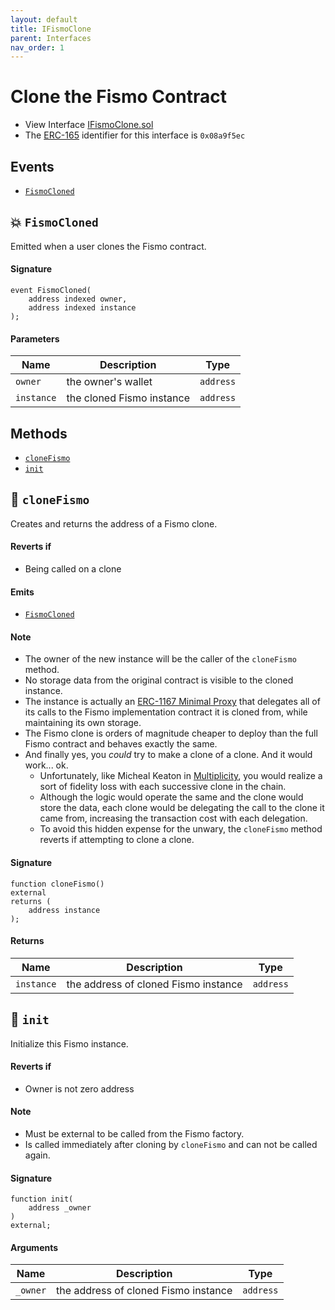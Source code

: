 ```yaml
---
layout: default
title: IFismoClone
parent: Interfaces
nav_order: 1
---
```

# Clone the Fismo Contract
* View Interface [IFismoClone.sol](https://github.com/cliffhall/Fismo/blob/main/contracts/interfaces/IFismoClone.sol)
* The [ERC-165](https://eips.ethereum.org/EIPS/eip-165) identifier for this interface is `0x08a9f5ec`

## Events
* [`FismoCloned`](#-fismocloned)

## 💥 `FismoCloned`
Emitted when a user clones the Fismo contract.

#### Signature
```solidity
event FismoCloned(
    address indexed owner, 
    address indexed instance
);
```
#### Parameters

| Name     | Description               | Type                     |
|----------|---------------------------|--------------------------|
| `owner`    | the owner's wallet        | `address`                  | 
| `instance` | the cloned Fismo instance | `address`                  |

## Methods
* [`cloneFismo`](#-clonefismo)
* [`init`](#-init)

## 🦠 `cloneFismo`
Creates and returns the address of a Fismo clone.

#### Reverts if
* Being called on a clone 

#### Emits
* [`FismoCloned`](#-fismocloned)

#### Note
* The owner of the new instance will be the caller of the `cloneFismo` method.
* No storage data from the original contract is visible to the cloned instance.
* The instance is actually an [ERC-1167 Minimal Proxy](https://eips.ethereum.org/EIPS/eip-1167) that delegates all of its calls to the Fismo implementation contract it is cloned from, while maintaining its own storage. 
* The Fismo clone is orders of magnitude cheaper to deploy than the full Fismo contract and behaves exactly the same. 
* And finally yes, you *could* try to make a clone of a clone. And it would work... ok. 
  * Unfortunately, like Micheal Keaton in [Multiplicity](https://en.wikipedia.org/wiki/Multiplicity_(film)), you would realize a sort of fidelity loss with each successive clone in the chain. 
  * Although the logic would operate the same and the clone would store the data, each clone would be delegating the call to the clone it came from, increasing the transaction cost with each delegation.
  * To avoid this hidden expense for the unwary, the `cloneFismo` method reverts if attempting to clone a clone.

#### Signature
```solidity
function cloneFismo() 
external 
returns (
    address instance
);
```

#### Returns

| Name     | Description                          | Type    |
|----------|--------------------------------------|---------|
| `instance` | the address of cloned Fismo instance | `address` |

## 🦠 `init`
Initialize this Fismo instance.

#### Reverts if
* Owner is not zero address

#### Note
* Must be external to be called from the Fismo factory.
* Is called immediately after cloning by `cloneFismo` and can not be called again.

#### Signature
```solidity
function init(
    address _owner
) 
external;
```

#### Arguments

| Name     | Description                          | Type    |
|----------|--------------------------------------|---------|
| `_owner` | the address of cloned Fismo instance | `address` |